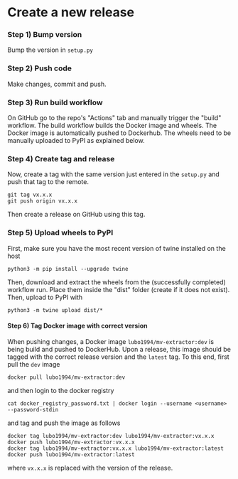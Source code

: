 # Create a new release

### Step 1) Bump version

Bump the version in `setup.py`

### Step 2) Push code

Make changes, commit and push.

### Step 3) Run build workflow

On GitHub go to the repo's "Actions" tab and manually trigger the "build" workflow. The build workflow builds the Docker image and wheels. The Docker image is automatically pushed to Dockerhub. The wheels need to be manually uploaded to PyPI as explained below.

### Step 4) Create tag and release

Now, create a tag with the same version just entered in the `setup.py` and push that tag to the remote.
```
git tag vx.x.x
git push origin vx.x.x
```

Then create a release on GitHub using this tag.

### Step 5) Upload wheels to PyPI

First, make sure you have the most recent version of twine installed on the host
```
python3 -m pip install --upgrade twine
```

Then, download and extract the wheels from the (successfully completed) workflow run. Place them inside the "dist" folder (create if it does not exist). Then, upload to PyPI with
```
python3 -m twine upload dist/*
```

#### Step 6) Tag Docker image with correct version 

When pushing changes, a Docker image `lubo1994/mv-extractor:dev` is being build and pushed to DockerHub. Upon a release, this image should be tagged with the correct release version and the `latest` tag. To this end, first pull the `dev` image
```
docker pull lubo1994/mv-extractor:dev
```
and then login to the docker registry
```
cat docker_registry_password.txt | docker login --username <username> --password-stdin
```
and tag and push the image as follows
```
docker tag lubo1994/mv-extractor:dev lubo1994/mv-extractor:vx.x.x
docker push lubo1994/mv-extractor:vx.x.x
docker tag lubo1994/mv-extractor:vx.x.x lubo1994/mv-extractor:latest
docker push lubo1994/mv-extractor:latest
```
where `vx.x.x` is replaced with the version of the release.
